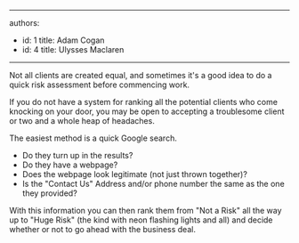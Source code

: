 

---
authors:
  - id: 1
    title: Adam Cogan
  - id: 4
    title: Ulysses Maclaren
---




<span class='intro'> <p>
                    Not all clients are created equal, and sometimes it's a good idea to do a quick risk assessment before commencing work.</p><p>If you do not have a system for ranking all the potential clients who come knocking on your door, you may be open to accepting a troublesome client or two and a whole heap of headaches.
&#160;&#160;&#160;&#160;&#160;&#160;&#160;&#160;&#160;&#160;&#160;&#160;&#160;&#160;&#160;&#160;&#160;&#160;&#160; </p><p>The easiest method is a quick Google search.
                </p> </span>

<ul>
<li>Do they turn up in the results? </li>
<li>Do they have a webpage? </li>
<li>Does the webpage look legitimate (not just thrown together)? </li>
<li>Is the &quot;Contact Us&quot; Address and/or phone number the same as the one they provided? </li>
</ul>
<p>With this information you can then rank them from &quot;Not a Risk&quot; all the way up to &quot;Huge Risk&quot; (the kind with neon flashing lights and all) and decide whether or not to go ahead with the business deal.</p>


